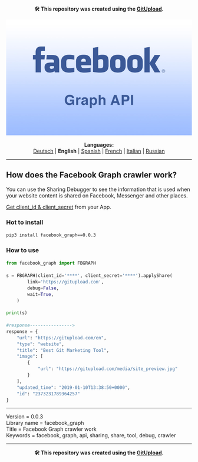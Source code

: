 <p align="center"><b>🛠️ This repository was created using the <a href="https://gitupload.com">GitUpload</a>.</b></p>
<p align="center"><a href="https://gitupload.com"><img src="https://github.com/markolofsen/facebook_graph//blob/master/.banners/banner_en.jpg?raw=1" /></a></p>
<p align="center"><b>Languages:</b><br /><a href="https://github.com/markolofsen/facebook_graph/blob/master/README_de.md">Deutsch</a> | <b>English</b> | <a href="https://github.com/markolofsen/facebook_graph/blob/master/README_es.md">Spanish</a> | <a href="https://github.com/markolofsen/facebook_graph/blob/master/README_fr.md">French</a> | <a href="https://github.com/markolofsen/facebook_graph/blob/master/README_it.md">Italian</a> | <a href="https://github.com/markolofsen/facebook_graph/blob/master/README_ru.md">Russian</a></p>

---

## How does the Facebook Graph crawler work?
You can use the Sharing Debugger to see the information that is used when your website content is shared on Facebook, Messenger and other places.


<a href="https://developers.facebook.com/apps/">Get client_id & client_secret</a> from your App.


### Hot to install

```sh
pip3 install facebook_graph==0.0.3
```
                    

### How to use

```python
from facebook_graph import FBGRAPH

s = FBGRAPH(client_id='****', client_secret='****').applyShare(
        link='https://gitupload.com',
        debug=False,
        wait=True,
    )

print(s)

#response---------------->
response = {
    "url": "https://gitupload.com/en",
    "type": "website",
    "title": "Best Git Marketing Tool",
    "image": [
        {
            "url": "https://gitupload.com/media/site_preview.jpg"
        }
    ],
    "updated_time": "2019-01-10T13:38:50+0000",
    "id": "2373231789364257"
}


```
                

<hr />


Version = 0.0.3 <br />
Library name = facebook_graph <br />
Title = Facebook Graph crawler work <br />
Keywords = facebook,  graph,  api,  sharing,  share,  tool,  debug,  crawler <br />

    

---

<p align="center"><b>🛠️ This repository was created using the <a href="https://gitupload.com">GitUpload</a>.</b></p>